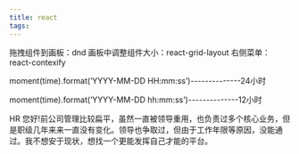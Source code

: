 ```yaml
---
title: react
tags:
---
```

拖拽组件到画板：dnd
画板中调整组件大小：react-grid-layout
右侧菜单：react-contexify

moment(time).format(‘YYYY-MM-DD HH:mm:ss’)--------------24小时

moment(time).format(‘YYYY-MM-DD hh:mm:ss’)--------------12小时

HR 您好!前公司管理比较扁平，虽然一直被领导重用，也负责过多个核心业务，但是职级几年来来一直没有变化。领导也争取过，但由于工作年限等原因，没能通过。我不想安于现状，想找一个更能发挥自己才能的平台。

